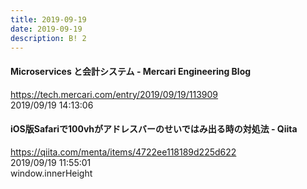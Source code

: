 ```yaml
---
title: 2019-09-19
date: 2019-09-19
description: B! 2
---
```


#### Microservices と会計システム - Mercari Engineering Blog
https://tech.mercari.com/entry/2019/09/19/113909<br>
2019/09/19 14:13:06<br>


#### iOS版Safariで100vhがアドレスバーのせいではみ出る時の対処法 - Qiita
https://qiita.com/menta/items/4722ee118189d225d622<br>
2019/09/19 11:55:01<br>
window.innerHeight


